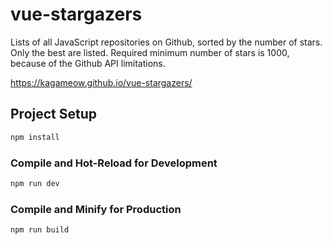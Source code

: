 # vue-stargazers

Lists of all JavaScript repositories on Github, sorted by the number of stars.
Only the best are listed. Required minimum number of stars is 1000, because of the Github API limitations.

https://kagameow.github.io/vue-stargazers/

## Project Setup

```sh
npm install
```

### Compile and Hot-Reload for Development

```sh
npm run dev
```

### Compile and Minify for Production

```sh
npm run build
```
